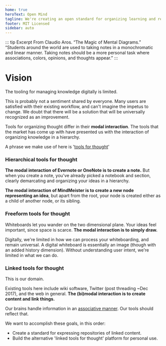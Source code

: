 ```yaml
---
home: true
heroText: Open Mind
tagline: We're creating an open standard for organizing learning and research notes using mind maps.
footer: MIT Licensed
sidebar: auto
--- 
```



::: tip Excerpt From Claudio Aros. “The Magic of Mental Diagrams.” 
“Students around the world are used to taking notes in a monochromatic and linear manner. Taking notes should be a more personal task where associations, colors, opinions, and thoughts appear.”
:::

# Vision

The tooling for managing knowledge digitally is limited. 

This is probably not a sentiment shared by everyone. Many users are satisfied with their existing workflow, and can't imagine the impetus to change. We doubt that there will be a solution that will be universally recognized as an improvement.

Tools for organizing thought differ in their **modal interaction**. The tools that the market has come up with have presented us with the interaction of organizing knowledge in a hierarchy. 

A phrase we make use of here is '[tools for thought](https://numinous.productions/ttft/#top)'

### Hierarchical tools for thought

**The modal interaction of Evernote or OneNote is to create a note.** But when you create a note, you've already picked a notebook and section, clearly demarcating and organizing your ideas in a hierarchy.

**The modal interaction of MindMeister is to create a new node representing an idea**, but apart from the root, your node is created either as a child of another node, or its sibling.

### Freeform tools for thought

Whiteboards let you wander on the two dimensional plane. Your ideas feel important, since space is scarce. **The modal interaction is to simply draw.**

Digitally, we're limited in how we can process your whiteboarding, and remain universal. A digital whiteboard is essentially an image (though with an added history dimension). Without understanding user intent, we're limited in what we can do.

### Linked tools for thought

This is our domain.

Existing tools here include wiki software, Twitter (post threading ~Dec 2017), and the web in general. **The (bi)modal interaction is to create content and link things.**

Our brains handle information in an [associative manner](https://en.wikipedia.org/wiki/Association_(psychology)). Our tools should reflect that.

We want to accomplish these goals, in this order:

- Create a standard for expressing repositories of linked content.
- Build the alternative 'linked tools for thought' platform for personal use.


<!-- # Use Cases

## [Research](/use-cases/research)  

## [Language Learning](/use-cases/language-learning)

## [Brainstorming](/use-cases/brainstorming) -->


<!-- # Standard

## Data Models

### [OpenMind file](/standard/data-models/openmind-file)

### [Content Types](/standard/data-models/content-types)

# Components

## OpenMind component

## Spaces

## [ContentType implementations](/components/content-type-implementations/)

## ContentType viewers -->

